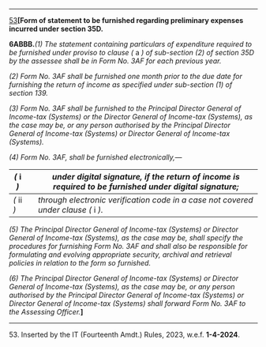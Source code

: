 ****

[53](javascript:ShowFootnote\('fn275'\);)**[Form of statement to be furnished regarding preliminary expenses incurred under section 35D.**

**6ABBB.**_(1) The statement containing particulars of expenditure required to be furnished under proviso to clause (_ a _) of sub-section (2) of section 35D by the assessee shall be in Form No. 3AF for each previous year._

_(2) Form No. 3AF shall be furnished one month prior to the due date for furnishing the return of income as specified under sub-section (1) of section 139._

_(3) Form No. 3AF shall be furnished to the Principal Director General of Income-tax (Systems) or the Director General of Income-tax (Systems), as the case may be, or any person authorised by the Principal Director General of Income-tax (Systems) or Director General of Income-tax (Systems)._

_(4) Form No. 3AF, shall be furnished electronically,—_

 _(_ i _)_|  |  _under digital signature, if the return of income is required to be furnished under digital signature;_  
---|---|---  
_(_ ii _)_|  |  _through electronic verification code in a case not covered under clause (_ i _)._  
  
_(5) The Principal Director General of Income-tax (Systems) or Director General of Income-tax (Systems), as the case may be, shall specify the procedures for furnishing Form No. 3AF and shall also be responsible for formulating and evolving appropriate security, archival and retrieval policies in relation to the form so furnished._

_(6) The Principal Director General of Income-tax (Systems) or Director General of Income-tax (Systems), as the case may be, or any person authorised by the Principal Director General of Income-tax (Systems) or Director General of Income-tax (Systems) shall forward Form No. 3AF to the Assessing Officer._**]**

* * *

53\. Inserted by the IT (Fourteenth Amdt.) Rules, 2023, w.e.f. **1-4-2024**.